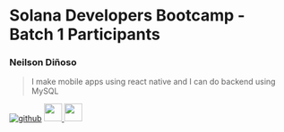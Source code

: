 # Solana Developers Bootcamp - Batch 1 Participants
### Neilson Diñoso
> I make mobile apps using react native and I can do backend using MySQL

[![github](https://github.com/GITHUB_USERNAME.png?size=32)](https://github.com/Kneel-soN)
<a target="_blank" href="https://twitter.com/KneeelsoN">
  <img src="https://raw.githubusercontent.com/dheereshagrwal/colored-icons/master/svg/twitter-rounded-square.svg" height="32" />
</a>
<a target="_blank" href="www.linkedin.com/in/neilson-diñoso-8516b4289">
  <img src="https://raw.githubusercontent.com/dheereshagrwal/colored-icons/master/svg/linkedin.svg" height="32" />
</a>